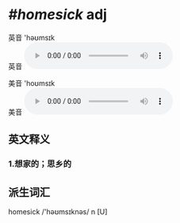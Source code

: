 # ***\#homesick*** adj
英音 'həʊmsɪk  
英音
<audio src="./media/homesick1_AAC.aac" controls="controls"></audio>

美音 'hoʊmsɪk  
美音
<audio src="./media/homesick 2_AAC.aac" controls="controls"></audio>



  

英文释义
---
### 1.**想家的；思乡的**  


派生词汇
---
homesick /'həʊmsɪknəs/ n [U]  


